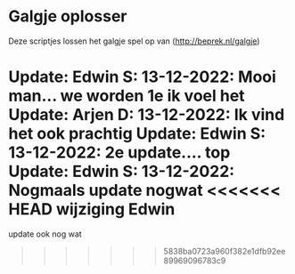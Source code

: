 <h1>Galgje oplosser</h1>

Deze scriptjes lossen het galgje spel op van (http://beprek.nl/galgje)

Update: Edwin S: 13-12-2022: Mooi man... we worden 1e ik voel het
Update: Arjen D: 13-12-2022: Ik vind het ook prachtig
Update: Edwin S: 13-12-2022: 2e update.... top
Update: Edwin S: 13-12-2022: Nogmaals
update nogwat
<<<<<<< HEAD
wijziging Edwin
=======
update ook nog wat
>>>>>>> 5838ba0723a960f382e1dfb92ee89969096783c9
